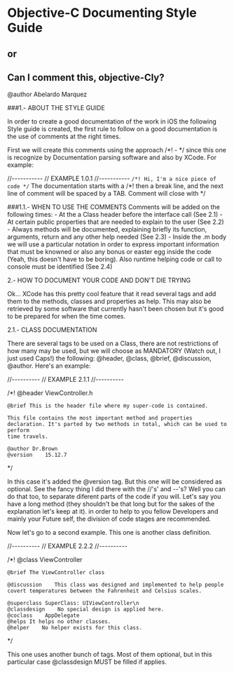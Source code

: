 # Objective-C Documenting Style Guide
##                 or
##   Can I comment this, objective-Cly?

  @author Abelardo Marquez



###1.- ABOUT THE STYLE GUIDE

  In order to create a good documentation of the work in iOS the following Style guide is created, the first rule to follow
  on a good documentation is the use of comments at the right times.

  First we will create this comments using the approach /*! - */ since this one is recognize by Documentation parsing software
  and also by XCode. For example:

  //-----------
  // EXAMPLE 1.0.1
  //-----------
`
    /*!
        Hi, I'm a nice piece of code
     */
`
  The documentation starts with a /*! then a break line, and the next line of comment will be spaced by a TAB. Comment will close
  with */

###1.1.- WHEN TO USE THE COMMENTS
  Comments will be added on the following times:
    - At the a Class header before the interface call (See 2.1)
    - At certain public properties that are needed to explain to the user (See 2.2)
    - Always methods will be documented, explaining briefly its function, arguments, return and any other help needed (See 2.3)
    - Inside the .m body we will use a particular notation in order to express important information that must be knowned or also
      any bonus or easter egg inside the code (Yeah, this doesn't have to be boring). Also runtime helping code or call to console
      must be identified (See 2.4)

2.- HOW TO DOCUMENT YOUR CODE AND DON'T DIE TRYING

  Ok... XCode has this pretty cool feature that it read several tags and add them to the methods, classes and properties as help. This
  may also be retrieved by some software that currently hasn't been chosen but it's good to be prepared for when the time comes.

2.1.- CLASS DOCUMENTATION

  There are several tags to be used on a Class, there are not restrictions of how many may be used, but we will choose as MANDATORY (Watch out,
  I just used Caps!) the following: @header, @class, @brief, @discussion, @author. Here's an example:

  //----------
  // EXAMPLE 2.1.1
  //----------

  /*!
    @header ViewController.h

    @brief This is the header file where my super-code is contained.

    This file contains the most important method and properties declaration. It's parted by two methods in total, which can be used to perform
    time travels.

    @author Dr.Brown
    @version    15.12.7
  */

 In this case it's added the @version tag. But this one will be considered as optional. See the fancy thing I did there with the //'s' and --'s?
 Well you can do that too, to separate diferent parts of the code if you will. Let's say you have a long method (they shouldn't be that long but
 for the sakes of the explanation let's keep at it). in order to help to you fellow Developers and mainly your Future self, the division of code
 stages are recommended.

 Now let's go to a second example. This one is another class definition.

 //----------
 // EXAMPLE 2.2.2
 //----------

 /*!
    @class ViewController

    @brief The ViewController class

    @discussion    This class was designed and implemented to help people covert temperatures between the Fahrenheit and Celsius scales.

    @superclass SuperClass: UIViewController\n
    @classdesign    No special design is applied here.
    @coclass    AppDelegate
    @helps It helps no other classes.
    @helper    No helper exists for this class.
 */

 This one uses another bunch of tags. Most of them optional, but in this particular case @classdesign MUST be filled if applies.
